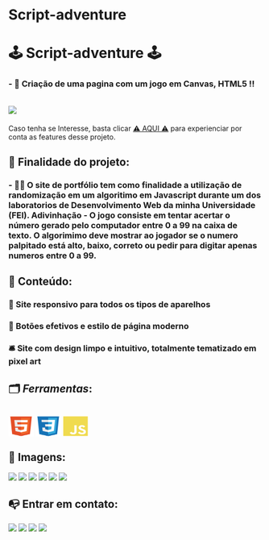 # Script-adventure

# 🕹️ Script-adventure 🕹️

### - 🧰 Criação de uma pagina  com um jogo em Canvas, HTML5 !! 

<div>
    <br>
    <img src="https://cdn.discordapp.com/attachments/820125695958843432/879796326336978984/unknown.png" target="_blank"><br>
   <br> Caso tenha se Interesse, basta clicar <a href = "https://adivinhesepuder.netlify.app">⚠️ AQUI ⚠️</a> para experienciar por conta as features desse projeto. 
</div>

##

## 🔎 Finalidade do projeto:

### - 👨‍💻  O site de portfólio tem como finalidade a utilização de randomização em um algoritimo em Javascript durante um dos laboratorios de Desenvolvimento Web da minha Universidade (FEI). Adivinhação - O jogo consiste em tentar acertar o número gerado pelo computador entre 0 a 99 na caixa de texto. O algorimimo deve mostrar ao jogador se o numero palpitado está alto, baixo, correto ou pedir para digitar apenas numeros entre 0 a 99. 
 
## 

## 📰 Conteúdo:

### 📱 Site responsivo para todos os tipos de aparelhos
### 📌 Botões  efetivos e estilo de página moderno
### 🛎️  Site com design limpo e intuitivo,  totalmente tematizado em pixel art

##


 ## 🗂️ _Ferramentas_:
  
<div style="display: inline_block"><br>
  <img align="center" alt="icon-HTML" height="40" width="50" src="https://raw.githubusercontent.com/devicons/devicon/master/icons/html5/html5-original.svg">
  <img align="center" alt="icon-CSS" height="40" width="50" src="https://raw.githubusercontent.com/devicons/devicon/master/icons/css3/css3-original.svg">
   <img align="center" alt="icon-Js" height="40" width="50" src="https://raw.githubusercontent.com/devicons/devicon/master/icons/javascript/javascript-plain.svg">
  
 ##

## 📸 Imagens:

<div> 
  <img src="https://cdn.discordapp.com/attachments/820125695958843432/879885803034144808/unknown.png" width="420px" target="_blank">
  <img src="https://cdn.discordapp.com/attachments/820125695958843432/879885964661653534/unknown.png" width="420px" target="_blank">
  <img src="https://cdn.discordapp.com/attachments/820125695958843432/879886124661747802/unknown.png" width="420px" target="_blank">
 	<img src="https://cdn.discordapp.com/attachments/820125695958843432/879886238675501156/unknown.png"  width="420px" target="_blank">
     <img src="https://cdn.discordapp.com/attachments/820125695958843432/879886391314644992/unknown.png"  width="420px" target="_blank">
    <img src="https://cdn.discordapp.com/attachments/820125695958843432/879886525146492938/unknown.png"  width="420px" target="_blank">
</div>  

 ##

 ## 📭 Entrar em contato:
 
<div> 
  <a href = "mailto:guilhermereisqcontato@gmail.com"><img src="https://img.shields.io/badge/Gmail-D14836?style=for-the-badge&logo=gmail&logoColor=white" target="_blank"></a>
  <a href="https://www.linkedin.com/in/guilherme-reis-queiroz/" target="_blank"><img src="https://img.shields.io/badge/-LinkedIn-%230077B5?style=for-the-badge&logo=linkedin&logoColor=white" target="_blank"></a>
  <a href="https://instagram.com/ttams_insta" target="_blank"><img src="https://img.shields.io/badge/-Instagram-%23E4405F?style=for-the-badge&logo=instagram&logoColor=white" target="_blank"></a>
 	<a href="https://www.twitch.tv/ttams" target="_blank"><img src="https://img.shields.io/badge/Twitch-9146FF?style=for-the-badge&logo=twitch&logoColor=white" target="_blank"></a>
</div>
